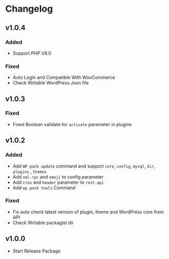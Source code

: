 # Changelog

## v1.0.4
### Added
- Support PHP V8.0
### Fixed
- Auto Login and Compatible With WooCommerce
- Check Writable WordPress.Json file

## v1.0.3
### Fixed
- Fixed Boolean validate for `activate` parameter in plugins

## v1.0.2
### Added
- Add `WP pack update` command and support `core`, `config`, `mysql`, `dir`, `plugins` , `themes`
- Add `xml-rpc` and `emoji` to config parameter
- Add `cros` and `header` parameter to `rest-api`
- Add `wp pack tools` Command

### Fixed
- Fix auto check latest version of plugin, theme and WordPress core from API
- Check Writable packagist dir

## v1.0.0
- Start Release Package
